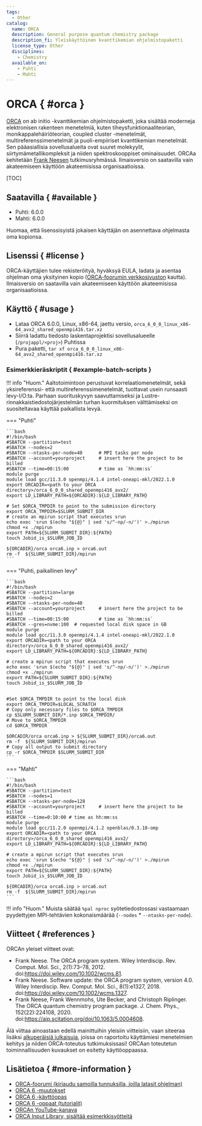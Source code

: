 ```yaml
---
tags:
  - Other
catalog:
  name: ORCA
  description: General purpose quantum chemistry package
  description_fi: Yleiskäyttöinen kvanttikemian ohjelmistopaketti
  license_type: Other
  disciplines:
    - Chemistry
  available_on:
    - Puhti
    - Mahti
---
```


# ORCA { #orca }

[ORCA](https://orcaforum.kofo.mpg.de/app.php/portal) on ab initio -kvanttikemian
ohjelmistopaketti, joka sisältää moderneja elektronisen rakenteen menetelmiä, kuten tiheysfunktionaaliteorian,
monikappalehäiriöteorian, coupled cluster -menetelmät, multireferenssimenetelmät ja puoli-empiiriset
kvanttikemian menetelmät. Sen pääasiallisia sovellusalueita ovat suuret molekyylit, siirtymämetallikompleksit
ja niiden spektroskooppiset ominaisuudet. ORCAa kehitetään
[Frank Neesen](https://en.wikipedia.org/wiki/Frank_Neese) tutkimusryhmässä. Ilmaisversio on saatavilla
vain akateemiseen käyttöön akateemisissa organisaatioissa.

[TOC]

## Saatavilla { #available }

- Puhti: 6.0.0
- Mahti: 6.0.0

Huomaa, että lisenssisyistä jokaisen käyttäjän on asennettava ohjelmasta oma kopionsa.

## Lisenssi { #license }

ORCA-käyttäjien tulee rekisteröityä, hyväksyä EULA, ladata ja asentaa ohjelman oma yksityinen kopio
([ORCA-foorumin verkkosivuston](https://orcaforum.kofo.mpg.de/app.php/portal) kautta). Ilmaisversio on
saatavilla vain akateemiseen käyttöön akateemisissa organisaatioissa.

## Käyttö { #usage }

- Lataa ORCA 6.0.0, Linux, x86-64, jaettu versio, `orca_6_0_0_linux_x86-64_avx2_shared_openmpi416.tar.xz`
- Siirrä ladattu tiedosto laskentaprojektisi sovellusalueelle (`/projappl/<proj>`) Puhtissa
- Pura paketti, `tar xf orca_6_0_0_linux_x86-64_avx2_shared_openmpi416.tar.xz`

### Esimerkkieräskriptit { #example-batch-scripts }

!!! info "Huom."
    Aaltotoimintoon perustuvat korrelaatiomenetelmät, sekä yksireferenssi- että multireferenssimenetelmät,
    tuottavat usein runsaasti levy-I/O:ta. Parhaan suorituskyvyn saavuttamiseksi ja Lustre-rinnakkaistiedostojärjestelmän
    turhan kuormituksen välttämiseksi on suositeltavaa käyttää paikallista levyä.

=== "Puhti"

    ```bash
    #!/bin/bash
    #SBATCH --partition=test
    #SBATCH --nodes=2
    #SBATCH --ntasks-per-node=40      # MPI tasks per node
    #SBATCH --account=yourproject     # insert here the project to be billed 
    #SBATCH --time=00:15:00           # time as `hh:mm:ss`
    module purge
    module load gcc/11.3.0 openmpi/4.1.4 intel-oneapi-mkl/2022.1.0
    export ORCADIR=<path to your ORCA directory>/orca_6_0_0_shared_openmpi416_avx2/
    export LD_LIBRARY_PATH=${ORCADIR}:${LD_LIBRARY_PATH}

    # Set $ORCA_TMPDIR to point to the submission directory
    export ORCA_TMPDIR=$SLURM_SUBMIT_DIR
    # create an mpirun script that executes srun
    echo exec 'srun $(echo "${@}" | sed 's/^-np/-n/')' >./mpirun
    chmod +x ./mpirun
    export PATH=${SLURM_SUBMIT_DIR}:${PATH}
    touch Jobid_is_$SLURM_JOB_ID 

    ${ORCADIR}/orca orca6.inp > orca6.out
    rm -f  ${SLURM_SUBMIT_DIR}/mpirun
    ```

=== "Puhti, paikallinen levy"

    ```bash
    #!/bin/bash
    #SBATCH --partition=large
    #SBATCH --nodes=2
    #SBATCH --ntasks-per-node=40
    #SBATCH --account=yourproject     # insert here the project to be billed
    #SBATCH --time=00:15:00           # time as `hh:mm:ss`
    #SBATCH --gres=nvme:100  # requested local disk space in GB
    module purge
    module load gcc/11.3.0 openmpi/4.1.4 intel-oneapi-mkl/2022.1.0
    export ORCADIR=<path to your ORCA directory>/orca_6_0_0_shared_openmpi416_avx2/
    export LD_LIBRARY_PATH=${ORCADIR}:${LD_LIBRARY_PATH}

    # create a mpirun script that executes srun
    echo exec 'srun $(echo "${@}" | sed 's/^-np/-n/')' >./mpirun
    chmod +x ./mpirun
    export PATH=${SLURM_SUBMIT_DIR}:${PATH}
    touch Jobid_is_$SLURM_JOB_ID 


    #Set $ORCA_TMPDIR to point to the local disk
    export ORCA_TMPDIR=$LOCAL_SCRATCH
    # Copy only necessary files to $ORCA_TMPDIR
    cp $SLURM_SUBMIT_DIR/*.inp $ORCA_TMPDIR/
    # Move to $ORCA_TMPDIR
    cd $ORCA_TMPDIR

    $ORCADIR/orca orca6.inp > ${SLURM_SUBMIT_DIR}/orca6.out
    rm -f  ${SLURM_SUBMIT_DIR}/mpirun
    # Copy all output to submit directory
    cp -r $ORCA_TMPDIR $SLURM_SUBMIT_DIR
    ```

=== "Mahti"

    ```bash
    #!/bin/bash
    #SBATCH --partition=test
    #SBATCH --nodes=1
    #SBATCH --ntasks-per-node=128
    #SBATCH --account=yourproject     # insert here the project to be billed
    #SBATCH --time=0:10:00 # time as hh:mm:ss
    module purge
    module load gcc/11.2.0 openmpi/4.1.2 openblas/0.3.18-omp
    export ORCADIR=<path to your ORCA directory>/orca_6_0_0_shared_openmpi416_avx2/
    export LD_LIBRARY_PATH=${ORCADIR}:${LD_LIBRARY_PATH}

    # create a mpirun script that executes srun
    echo exec 'srun $(echo "${@}" | sed 's/^-np/-n/')' >./mpirun
    chmod +x ./mpirun
    export PATH=${SLURM_SUBMIT_DIR}:${PATH}
    touch Jobid_is_$SLURM_JOB_ID

    ${ORCADIR}/orca orca6.inp > orca6.out
    rm -f  ${SLURM_SUBMIT_DIR}/mpirun
    ```

!!! info "Huom."
    Muista säätää `%pal nproc` syötetiedostossasi vastaamaan pyydettyjen MPI-tehtävien kokonaismäärää
    (`--nodes` * `--ntasks-per-node`).

## Viitteet { #references }

ORCAn yleiset viitteet ovat:

- Frank Neese. The ORCA program system. Wiley Interdiscip. Rev. Comput. Mol. Sci., 2(1):73–78, 2012. doi:<https://doi.wiley.com/10.1002/wcms.81>.
- Frank Neese. Software update: the ORCA program system, version 4.0. Wiley Interdiscip. Rev. Comput. Mol. Sci., 8(1):e1327, 2018. doi:<https://doi.wiley.com/10.1002/wcms.1327>.
- Frank Neese, Frank Wennmohs, Ute Becker, and Christoph Riplinger. The ORCA quantum chemistry program package. J. Chem. Phys., 152(22):224108, 2020. doi:<https://aip.scitation.org/doi/10.1063/5.0004608>.

Älä viittaa ainoastaan edellä mainittuihin yleisiin viitteisiin, vaan siteeraa lisäksi
[alkuperäisiä julkaisuja](https://www.faccts.de/docs/orca/6.0/manual/contents/public.html),
joissa on raportoitu käyttämiesi menetelmien kehitys ja niiden ORCA-toteutus tutkimuksissasi!
ORCAan toteutetun toiminnallisuuden kuvaukset on esitetty käyttöoppaassa.

## Lisätietoa { #more-information }

- [ORCA-foorumi (kirjaudu samoilla tunnuksilla, joilla latasit ohjelman)](https://orcaforum.kofo.mpg.de/app.php/portal)
- [ORCA 6 -muutokset](https://www.faccts.de/docs/orca/6.0/manual/contents/changes.html)
- [ORCA 6 -käyttöopas](https://www.faccts.de/docs/orca/6.0/manual/ )
- [ORCA 6 -oppaat (tutorialit)](https://www.faccts.de/docs/orca/6.0/tutorials/)
- [ORCAn YouTube-kanava](https://www.youtube.com/@orcaquantumchemistry)
- [ORCA Input Library, sisältää esimerkkisyötteitä](https://sites.google.com/site/orcainputlibrary/home)